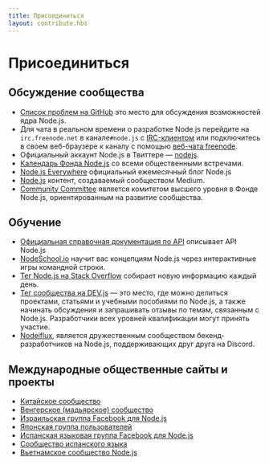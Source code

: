 ```yaml
---
title: Присоединиться
layout: contribute.hbs
---
```


# Присоединиться

## Обсуждение сообщества

- [Список проблем на GitHub](https://github.com/nodejs/node/issues) это место для обсуждения возможностей ядра Node.js.
- Для чата в реальном времени о разработке Node.js перейдите на `irc.freenode.net` в канале`#node.js` с [IRC-клиентом](https://en.wikipedia.org/wiki/Comparison_of_Internet_Relay_Chat_clients) или подключитесь в своем веб-браузере к каналу с помощью [веб-чата freenode](https://webchat.freenode.net/#node.js).
- Официальный аккаунт Node.js в Твиттере ― [nodejs](https://twitter.com/nodejs).
- [Календарь Фонда Node.js](https://nodejs.org/calendar) со всеми общественными встречами.
- [Node.js Everywhere](https://newsletter.nodejs.org) официальный ежемесячный блог Node.js
- [Node.js](https://medium.com/the-node-js-collection) контент, создаваемый сообществом Medium.
- [Community Committee](https://github.com/nodejs/community-committee) является комитетом высшего уровня в Фонде Node.js, ориентированным на развитие сообщества.

## Обучение

- [Официальная справочная документация по API](https://nodejs.org/api/) описывает API Node.js
- [NodeSchool.io](https://nodeschool.io/) научит вас концепциям Node.js через интерактивные игры командной строки.
- [Тег Node.js на Stack Overflow](https://stackoverflow.com/questions/tagged/node.js) собирает новую информацию каждый день.
- [Тег сообщества на DEV.js](https://dev.to/t/node) ― это место, где можно делиться проектами, статьями и учебными
  пособиями по Node.js, а также начинать обсуждения и запрашивать отзывы по темам, связанным с Node.js. Разработчики
  всех уровней квалификации могут принять участие.
- [Nodeiflux](https://discordapp.com/invite/vUsrbjd), является дружественным сообществом бекенд-разработчиков на Node.js,
  поддерживающих друг друга на Discord.

## Международные общественные сайты и проекты

- [Китайское сообщество](https://cnodejs.org/)
- [Венгерское (мадьярское) сообщество](https://nodehun.blogspot.com/)
- [Израильская группа Facebook для Node.js](https://www.facebook.com/groups/node.il/)
- [Японская группа пользователей](https://nodejs.jp/)
- [Испанская языковая группа Facebook для Node.js](https://www.facebook.com/groups/node.es/)
- [Сообщество испанского языка](http://nodehispano.com)
- [Вьетнамское сообщество Node.js](https://www.facebook.com/nodejs.vn/)
